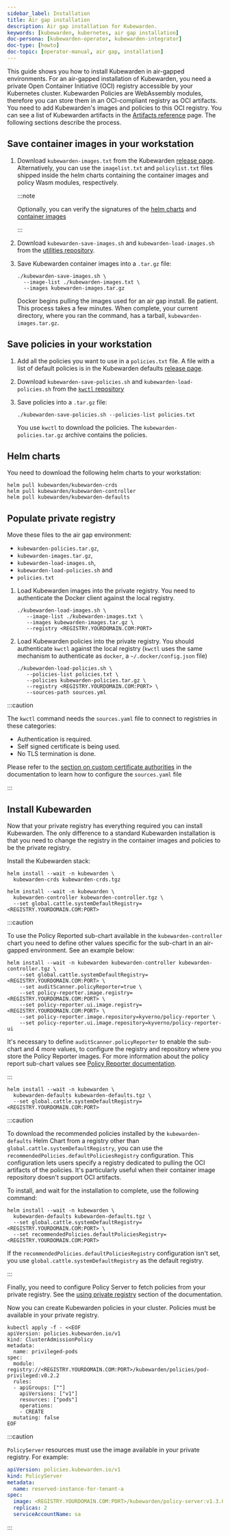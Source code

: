 ```yaml
---
sidebar_label: Installation
title: Air gap installation
description: Air gap installation for Kubewarden.
keywords: [kubewarden, kubernetes, air gap installation]
doc-persona: [kubewarden-operator, kubewarden-integrator]
doc-type: [howto]
doc-topic: [operator-manual, air gap, installation]
---
```


<head>
  <link rel="canonical" href="https://docs.kubewarden.io/howtos/airgap/install"/>
</head>

This guide shows you how to install Kubewarden in air-gapped environments. For
an air-gapped installation of Kubewarden, you need a private Open Container
Initiative (OCI) registry accessible by your Kubernetes cluster. Kubewarden
Policies are WebAssembly modules, therefore you can store them in an
OCI-compliant registry as OCI artifacts. You need to add Kubewarden's images
and policies to this OCI registry. You can see a list of Kubewarden artifacts
in the [Artifacts reference](../../reference/artifacts.md) page. The following
sections describe the process.

## Save container images in your workstation

1. Download `kubewarden-images.txt` from the Kubewarden [release
   page](https://github.com/kubewarden/helm-charts/releases/). Alternatively,
   you can use the `imagelist.txt` and `policylist.txt` files shipped inside
   the helm charts containing the container images and policy Wasm modules,
   respectively.

   :::note

   Optionally, you can verify the signatures of the [helm
   charts](../../tutorials/verifying-kubewarden.md#helm-charts) and [container
   images](../../tutorials/verifying-kubewarden.md#container-images)

   :::

1.  Download `kubewarden-save-images.sh` and `kubewarden-load-images.sh` from the
    [utilities repository](https://github.com/kubewarden/utils).
1.  Save Kubewarden container images into a `.tar.gz` file:

    ```shell
    ./kubewarden-save-images.sh \
      --image-list ./kubewarden-images.txt \
      --images kubewarden-images.tar.gz
    ```

    Docker begins pulling the images used for an air gap install. Be patient.
    This process takes a few minutes. When complete, your current directory,
    where you ran the command, has a tarball, `kubewarden-images.tar.gz`.

## Save policies in your workstation

1. Add all the policies you want to use in a `policies.txt` file. A file with a
   list of default policies is in the Kubewarden defaults [release
   page](https://github.com/kubewarden/helm-charts/releases/).
1. Download `kubewarden-save-policies.sh` and `kubewarden-load-policies.sh`
   from the [`kwctl`
   repository](https://github.com/kubewarden/kwctl/tree/main/scripts)
1. Save policies into a `.tar.gz` file:

   ```shell
   ./kubewarden-save-policies.sh --policies-list policies.txt
   ```

   You use `kwctl` to download the policies. The `kubewarden-policies.tar.gz`
   archive contains the policies.

## Helm charts

You need to download the following helm charts to your workstation:

```shell
helm pull kubewarden/kubewarden-crds
helm pull kubewarden/kubewarden-controller
helm pull kubewarden/kubewarden-defaults
```

## Populate private registry

Move these files to the air gap environment:

- `kubewarden-policies.tar.gz`,
- `kubewarden-images.tar.gz`,
- `kubewarden-load-images.sh`,
- `kubewarden-load-policies.sh` and
- `policies.txt`

1. Load Kubewarden images into the private registry. You need to authenticate
   the Docker client against the local registry.

   ```shell
   ./kubewarden-load-images.sh \
      --image-list ./kubewarden-images.txt \
      --images kubewarden-images.tar.gz \
      --registry <REGISTRY.YOURDOMAIN.COM:PORT>
   ```

1. Load Kubewarden policies into the private registry. You should authenticate
   `kwctl` against the local registry (`kwctl` uses the same mechanism to
   authenticate as `docker`, a `~/.docker/config.json` file)

   ```shell
   ./kubewarden-load-policies.sh \
      --policies-list policies.txt \
      --policies kubewarden-policies.tar.gz \
      --registry <REGISTRY.YOURDOMAIN.COM:PORT> \
      --sources-path sources.yml
   ```

:::caution

The `kwctl` command needs the `sources.yaml` file to connect to registries in
these categories:

- Authentication is required.
- Self signed certificate is being used.
- No TLS termination is done.

Please refer to the [section on custom certificate
authorities](../custom-certificate-authorities.md) in the documentation to
learn how to configure the `sources.yaml` file

:::

## Install Kubewarden

Now that your private registry has everything required you can install
Kubewarden. The only difference to a standard Kubewarden installation is that
you need to change the registry in the container images and policies to be the
private registry.

Install the Kubewarden stack:

```shell
helm install --wait -n kubewarden \
  kubewarden-crds kubewarden-crds.tgz
```

```shell
helm install --wait -n kubewarden \
  kubewarden-controller kubewarden-controller.tgz \
  --set global.cattle.systemDefaultRegistry=<REGISTRY.YOURDOMAIN.COM:PORT>
```

:::caution

To use the Policy Reported sub-chart available in the `kubewarden-controller`
chart you need to define other values specific for the sub-chart in an
air-gapped environment. See an example below:

```shell
helm install --wait -n kubewarden kubewarden-controller kubewarden-controller.tgz \
    --set global.cattle.systemDefaultRegistry=<REGISTRY.YOURDOMAIN.COM:PORT> \
    --set auditScanner.policyReporter=true \
    --set policy-reporter.image.registry=<REGISTRY.YOURDOMAIN.COM:PORT> \
    --set policy-reporter.ui.image.registry=<REGISTRY.YOURDOMAIN.COM:PORT> \
    --set policy-reporter.image.repository=kyverno/policy-reporter \
    --set policy-reporter.ui.image.repository=kyverno/policy-reporter-ui
```

It's necessary to define `auditScanner.policyReporter` to enable the sub-chart
and 4 more values, to configure the registry and repository where you store the
Policy Reporter images. For more information about the policy report sub-chart
values see [Policy Reporter
documentation](https://kyverno.github.io/policy-reporter-docs/getting-started/helm.html).

:::

```shell
helm install --wait -n kubewarden \
  kubewarden-defaults kubewarden-defaults.tgz \
  --set global.cattle.systemDefaultRegistry=<REGISTRY.YOURDOMAIN.COM:PORT>
```

:::caution

To download the recommended policies installed by the `kubewarden-defaults`
Helm Chart from a registry other than `global.cattle.systemDefaultRegistry`,
you can use the `recommendedPolicies.defaultPoliciesRegistry` configuration.
This configuration lets users specify a registry dedicated to pulling the OCI
artifacts of the policies. It's particularly useful when their container image
repository doesn't support OCI artifacts.

To install, and wait for the installation to complete, use the following
command:

```console
helm install --wait -n kubewarden \
  kubewarden-defaults kubewarden-defaults.tgz \
  --set global.cattle.systemDefaultRegistry=<REGISTRY.YOURDOMAIN.COM:PORT> \
  --set recommendedPolicies.defaultPoliciesRegistry=<REGISTRY.YOURDOMAIN.COM:PORT>
```

If the `recommendedPolicies.defaultPoliciesRegistry` configuration isn't set,
you use `global.cattle.systemDefaultRegistry` as the default registry.

:::

Finally, you need to configure Policy Server to fetch policies from your
private registry. See the [using private
registry](../policy-servers/private-registry) section of the documentation.

Now you can create Kubewarden policies in your cluster. Policies must be
available in your private registry.

```
kubectl apply -f - <<EOF
apiVersion: policies.kubewarden.io/v1
kind: ClusterAdmissionPolicy
metadata:
  name: privileged-pods
spec:
  module: registry://<REGISTRY.YOURDOMAIN.COM:PORT>/kubewarden/policies/pod-privileged:v0.2.2
  rules:
  - apiGroups: [""]
    apiVersions: ["v1"]
    resources: ["pods"]
    operations:
    - CREATE
  mutating: false
EOF
```

:::caution

`PolicyServer` resources must use the image available in your private registry.
For example:

```yaml
apiVersion: policies.kubewarden.io/v1
kind: PolicyServer
metadata:
  name: reserved-instance-for-tenant-a
spec:
  image: <REGISTRY.YOURDOMAIN.COM:PORT>/kubewarden/policy-server:v1.3.0
  replicas: 2
  serviceAccountName: sa
```

:::
